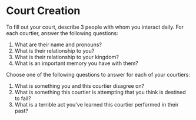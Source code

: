 # Court Creation

To fill out your court, describe 3 people with whom you interact daily. For each courtier, answer the following questions:

1. What are their name and pronouns?
2. What is their relationship to you?
3. What is their relationship to your kingdom?
4. What is an important memory you have with them?

Choose one of the following questions to answer for each of your courtiers:

1. What is something you and this courtier disagree on?
2. What is something this courtier is attempting that you think is destined to fail?
3. What is a terrible act you've learned this courtier performed in their past?
